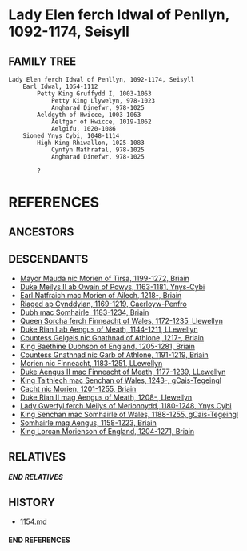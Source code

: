 # Lady Elen ferch Idwal of Penllyn, 1092-1174, Seisyll

## FAMILY TREE
```
Lady Elen ferch Idwal of Penllyn, 1092-1174, Seisyll
    Earl Idwal, 1054-1112
        Petty King Gruffydd I, 1003-1063
            Petty King Llywelyn, 978-1023
            Angharad Dinefwr, 978-1025
        Aeldgyth of Hwicce, 1003-1063 
            Aelfgar of Hwicce, 1019-1062
            Aelgifu, 1020-1086            
    Sioned Ynys Cybi, 1048-1114
        High King Rhiwallon, 1025-1083
            Cynfyn Mathrafal, 978-1025
            Angharad Dinefwr, 978-1025

        ?
```


# REFERENCES

## ANCESTORS

## DESCENDANTS
* [Mayor Mauda nic Morien of Tirsa, 1199-1272, Briain](mauda_nic_morien_1199.md)
* [Duke Meilys II ab Owain of Powys, 1163-1181, Ynys-Cybi](meilys_ii_ab_owain_1163.md)
* [Earl Natfraich mac Morien of Ailech, 1218-, Briain](natfraich_mac_morien_1218.md)
* [Riaged ap Cynddylan, 1169-1219, Caerloyw-Penfro](riaged_ap_cynddylan_1169.md)
* [Dubh mac Somhairle, 1183-1234, Briain](dubh_mac_somhairle_1183.md)
* [Queen Sorcha ferch Finneacht of Wales, 1172-1235, Llewellyn](sorcha_ferch_finneacht_1172.md)
* [Duke Rian I ab Aengus of Meath, 1144-1211, LLewellyn](rian_i_ab_aengus_1144.md)
* [Countess Gelgeis nic Gnathnad of Athlone, 1217-, Briain](gelgeis_nic_gnathnad_1217.md)
* [King Baethine Dubhson of England, 1205-1281, Briain](baethine_dubhson_1205.md)
* [Countess Gnathnad nic Garb of Athlone, 1191-1219, Briain](gnathnad_nic_garb_1191.md)
* [Morien nic Finneacht, 1183-1251, LLewellyn](morien_nic_finneacht_1183.md)
* [Duke Aengus II mac Finneacht of Meath, 1177-1239, LLewellyn](aengus_ii_mac_finneacht_1177.md)
* [King Taithlech mac Senchan of Wales, 1243-, gCais-Tegeingl](taithlech_mac_senchan_1243.md)
* [Cacht nic Morien, 1201-1255, Briain](cacht_nic_morien_1201.md)
* [Duke Rian II mag Aengus of Meath, 1208-, Llewellyn](rian_ii_mag_aengus_1208.md)
* [Lady Gwerfyl ferch Meilys of Merionnydd, 1180-1248, Ynys Cybi](gwerfyl_ferch_meilys_1180.md)
* [King Senchan mac Somhairle of Wales, 1188-1255, gCais-Tegeingl](senchan_mac_somhairle_1188.md)
* [Somhairle mag Aengus, 1158-1223, Briain](somhairle_mag_aengus_1158.md)
* [King Lorcan Morienson of England, 1204-1271, Briain](lorcan_morienson_1204.md)

## RELATIVES

##### END RELATIVES 
## HISTORY
* [1154.md](../h/1154.md)

#### END REFERENCES
